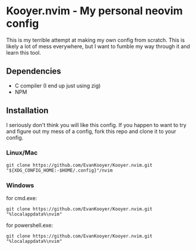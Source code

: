 # Kooyer.nvim - My personal neovim config

This is my terrible attempt at making my own config from scratch. This is likely
a lot of mess everywhere, but I want to fumble my way through it and learn this
tool.

## Dependencies

- C compiler (I end up just using zig)
- NPM

## Installation

I seriously don't think you will like this config. If you happen to want to try
and figure out my mess of a config, fork this repo and clone it to your config.

### Linux/Mac

```
git clone https://github.com/EvanKooyer/Kooyer.nvim.git "${XDG_CONFIG_HOME:-$HOME/.config}"/nvim
```

### Windows

for cmd.exe:

```
git clone https://github.com/EvanKooyer/Kooyer.nvim.git "%localappdata%\nvim"
```

for powershell.exe:

```
git clone https://github.com/EvanKooyer/Kooyer.nvim.git "%localappdata%\nvim"
```
